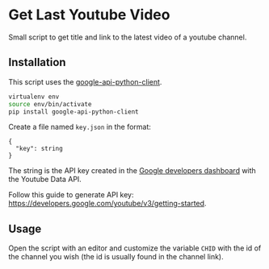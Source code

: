 # Get Last Youtube Video
Small script to get title and link to the latest video of a youtube channel.

## Installation
This script uses the [google-api-python-client](https://github.com/googleapis/google-api-python-client).
```sh
virtualenv env
source env/bin/activate
pip install google-api-python-client
```

Create a file named `key.json` in the format:
```
{
  "key": string
}
```

The string is the API key created in the [Google developers dashboard](https://console.cloud.google.com/) with the Youtube Data API.

Follow this guide to generate API key: https://developers.google.com/youtube/v3/getting-started.


## Usage
Open the script with an editor and customize the variable `CHID` with the id of the channel you wish (the id is usually found in the channel link).
